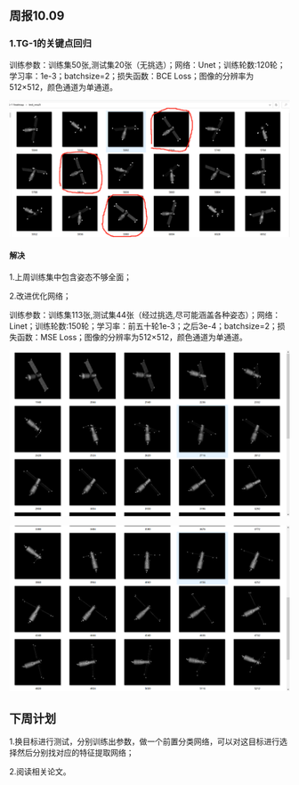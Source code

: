 

## 周报10.09

### 1.TG-1的关键点回归

训练参数：训练集50张,测试集20张（无挑选）；网络：Unet；训练轮数:120轮；学习率：1e-3；batchsize=2；损失函数：BCE Loss；图像的分辨率为512×512，颜色通道为单通道。

![9.26](images/9.26.png)

#### 解决

1.上周训练集中包含姿态不够全面；

2.改进优化网络；

训练参数：训练集113张,测试集44张（经过挑选,尽可能涵盖各种姿态）；网络：Linet；训练轮数:150轮；学习率：前五十轮1e-3；之后3e-4；batchsize=2；损失函数：MSE Loss；图像的分辨率为512×512，颜色通道为单通道。





![10.09-2](images/10.09-2.png)



![10.09-3](images/10.09-3.png)



## 下周计划

1.换目标进行测试，分别训练出参数，做一个前置分类网络，可以对这目标进行选择然后分别找对应的特征提取网络；

2.阅读相关论文。


